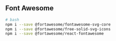 
## Font Awesome

```bash
# bash
npm i --save @fortawesome/fontawesome-svg-core
npm i --save @fortawesome/free-solid-svg-icons
npm i --save @fortawesome/react-fontawesome
```
